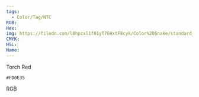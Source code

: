 ```yaml
---
tags:
  - Color/Tag/NTC
RGB:
Hex:
img: https://filedn.com/l0hpzxl1f01yT7GHxtF8cyk/Color%20Snake/standard_csv_to_svg//FD0E35.svg
CMYK:
HSL:
Name:
---
```

Torch Red
```palette
#FD0E35
```
RGB
